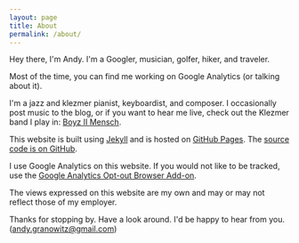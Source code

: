```yaml
---
layout: page
title: About
permalink: /about/
---
```


Hey there, I'm Andy. I'm a Googler, musician, golfer, hiker, and traveler.

Most of the time, you can find me working on Google Analytics (or talking about it).

I'm a jazz and klezmer pianist, keyboardist, and composer. I occasionally post music to the blog, or if you want to hear me live, check out the Klezmer band I play in: [Boyz II Mensch](http://www.boyziimensch.com).

This website is built using [Jekyll](http://jekyllrb.com/) and is hosted on [GitHub Pages](https://pages.github.com/). The [source code is on GitHub](https://github.com/grano/grano.github.io).

I use Google Analytics on this website. If you would not like to be tracked, use the [Google Analytics Opt-out Browser Add-on](https://tools.google.com/dlpage/gaoptout).

The views expressed on this website are my own and may or may not reflect those of my employer.

Thanks for stopping by. Have a look around. I'd be happy to hear from you. (<andy.granowitz@gmail.com>)
